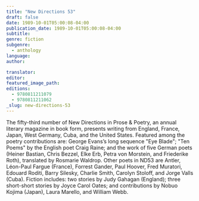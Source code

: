 ```yaml
---
title: "New Directions 53"
draft: false
date: 1989-10-01T05:00:08-04:00
publication_date: 1989-10-01T05:00:08-04:00
subtitle:
genre: fiction
subgenre:
  - anthology
language:
author:

translator:
editor:
featured_image_path:
editions:
  - 9780811211079
  - 9780811211062
_slug: new-directions-53
---
```


The fifty-third number of New Directions in Prose & Poetry, an annual literary magazine in book form, presents writing from England, France, Japan, West Germany, Cuba, and the United States. Featured among the poetry contributions are: George Evans’s long sequence "Eye Blade"; "Ten Poems" by the English poet Craig Raine; and the work of five German poets (Heiner Bastian, Chris Bezzel, Elke Erb, Petra von Morstein, and Friederike Roth), translated by Rosmarie Waldrop. Other poets in ND53 are Antler, Léon-Paul Fargue (France), Forrest Gander, Paul Hoover, Fred Muratori, Edouard Roditi, Barry Silesky, Charlie Smith, Carolyn Stoloff, and Jorge Valls (Cuba). Fiction includes: two stories by Judy Gahagan (England); three short-short stories by Joyce Carol Oates; and contributions by Nobuo Kojima (Japan), Laura Marello, and William Webb.

